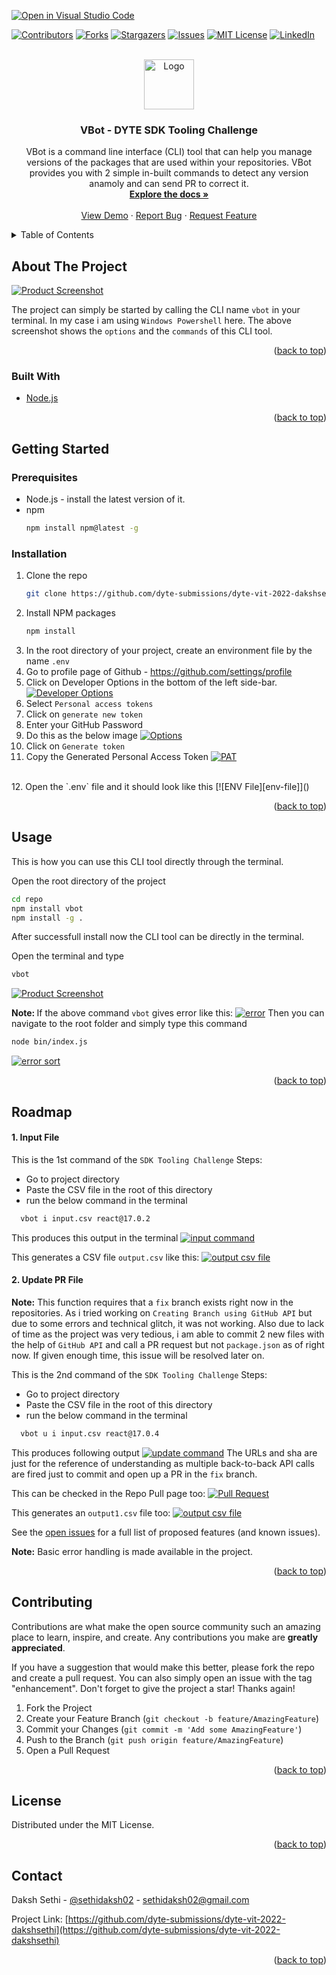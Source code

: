 [![Open in Visual Studio Code](https://classroom.github.com/assets/open-in-vscode-c66648af7eb3fe8bc4f294546bfd86ef473780cde1dea487d3c4ff354943c9ae.svg)](https://classroom.github.com/online_ide?assignment_repo_id=7945207&assignment_repo_type=AssignmentRepo)
<div id="top"></div>
<!--
*** Thanks for checking out the Best-README-Template. If you have a suggestion
*** that would make this better, please fork the repo and create a pull request
*** or simply open an issue with the tag "enhancement".
*** Don't forget to give the project a star!
*** Thanks again! Now go create something AMAZING! :D
-->



<!-- PROJECT SHIELDS -->
<!--
*** I'm using markdown "reference style" links for readability.
*** Reference links are enclosed in brackets [ ] instead of parentheses ( ).
*** See the bottom of this document for the declaration of the reference variables
*** for contributors-url, forks-url, etc. This is an optional, concise syntax you may use.
*** https://www.markdownguide.org/basic-syntax/#reference-style-links
-->
[![Contributors][contributors-shield]][contributors-url]
[![Forks][forks-shield]][forks-url]
[![Stargazers][stars-shield]][stars-url]
[![Issues][issues-shield]][issues-url]
[![MIT License][license-shield]][license-url]
[![LinkedIn][linkedin-shield]][linkedin-url]



<!-- PROJECT LOGO -->
<br />
<div align="center">
  <a href="https://github.com/github_username/repo_name">
    <img src="images/logo.png" alt="Logo" width="80" height="80">
  </a>

<h3 align="center">VBot - DYTE SDK Tooling Challenge</h3>

  <p align="center">
    VBot is a command line interface (CLI) tool that can help you manage versions of the packages that are used within your repositories. VBot provides you with 2 simple in-built commands to detect any version anamoly and can send PR to correct it.
    <br />
    <a href="https://github.com/dyte-submissions/dyte-vit-2022-dakshsethi"><strong>Explore the docs »</strong></a>
    <br />
    <br />
    <a href="https://github.com/dyte-submissions/dyte-vit-2022-dakshsethi">View Demo</a>
    ·
    <a href="https://github.com/dyte-submissions/dyte-vit-2022-dakshsethi/issues">Report Bug</a>
    ·
    <a href="https://github.com/dyte-submissions/dyte-vit-2022-dakshsethi/issues">Request Feature</a>
  </p>
</div>



<!-- TABLE OF CONTENTS -->
<details>
  <summary>Table of Contents</summary>
  <ol>
    <li>
      <a href="#about-the-project">About The Project</a>
      <ul>
        <li><a href="#built-with">Built With</a></li>
      </ul>
    </li>
    <li>
      <a href="#getting-started">Getting Started</a>
      <ul>
        <li><a href="#prerequisites">Prerequisites</a></li>
        <li><a href="#installation">Installation</a></li>
      </ul>
    </li>
    <li><a href="#usage">Usage</a></li>
    <li><a href="#roadmap">Roadmap</a></li>
    <li><a href="#contributing">Contributing</a></li>
    <li><a href="#license">License</a></li>
    <li><a href="#contact">Contact</a></li>
  </ol>
</details>



<!-- ABOUT THE PROJECT -->
## About The Project

[![Product Screenshot][product-screenshot]]()

The project can simply be started by calling the CLI name `vbot` in your terminal. In my case i am using `Windows Powershell` here. The above screenshot shows the `options` and the `commands` of this CLI tool.

<p align="right">(<a href="#top">back to top</a>)</p>



### Built With

* [Node.js](https://nodejs.org/)

<p align="right">(<a href="#top">back to top</a>)</p>



<!-- GETTING STARTED -->
## Getting Started
### Prerequisites
* Node.js - install the latest version of it.
* npm
  ```sh
  npm install npm@latest -g
  ```

### Installation

1. Clone the repo
   ```sh
   git clone https://github.com/dyte-submissions/dyte-vit-2022-dakshsethi
   ```
2. Install NPM packages
   ```sh
   npm install
   ```
3. In the root directory of your project, create an environment file by the name `.env`
4. Go to profile page of Github - https://github.com/settings/profile
5. Click on Developer Options in the bottom of the left side-bar.
  [![Developer Options][developer-settings]]()
6. Select `Personal access tokens`
7. Click on `generate new token`
8. Enter your GitHub Password
9. Do this as the below image [![Options][options]]()
10. Click on `Generate token`
11. Copy the Generated Personal Access Token
    [![PAT][pat-code]]()
  <br>
12. Open the `.env` file and it should look like this
   [![ENV File][env-file]]()

<p align="right">(<a href="#top">back to top</a>)</p>



<!-- USAGE EXAMPLES -->
## Usage

This is how you can use this CLI tool directly through the terminal.

Open the root directory of the project
```sh
cd repo
npm install vbot
npm install -g .
```

After successfull install now the CLI tool can be directly in the terminal.

Open the terminal and type
```bash
vbot
```
[![Product Screenshot][product-screenshot]]()

<b>Note: </b>
If the above command `vbot` gives error like this:
[![error][error-msg]]()
Then you can navigate to the root folder and simply type this command
```sh
node bin/index.js
```
[![error sort][error-resolved]]()


<p align="right">(<a href="#top">back to top</a>)</p>



<!-- ROADMAP -->
## Roadmap

#### 1. Input File
This is the 1st command of the `SDK Tooling Challenge`
Steps:
  - Go to project directory
  - Paste the CSV file in the root of this directory
  - run the below command in the terminal
  ```bash
    vbot i input.csv react@17.0.2 
  ```

  This produces this output in the terminal
  [![input command][input-command]]()

  This generates a CSV file `output.csv` like this:
  [![output csv file][output-csv]]()
#### 2. Update PR File
**Note:** This function requires that a `fix` branch exists right now in the repositories. As i tried working on `Creating Branch using GitHub API` but due to some errors and technical glitch, it was not working. Also due to lack of time as the project was very tedious, i am able to commit 2 new files with the help of `GitHub API` and call a PR request but not `package.json` as of right now. If given enough time, this issue will be resolved later on.

This is the 2nd command of the `SDK Tooling Challenge`
Steps:
  - Go to project directory
  - Paste the CSV file in the root of this directory
  - run the below command in the terminal
  ```bash
    vbot u i input.csv react@17.0.4 
  ```

  This produces following output
  [![update command][update-command]]()
  The URLs and sha are just for the reference of understanding as multiple back-to-back API calls are fired just to commit and open up a PR in the `fix` branch.

  This can be checked in the Repo Pull page too:
  [![Pull Request][PR]]()

  This generates an `output1.csv` file too:
  [![output csv file][output1-csv]]()



See the [open issues](https://github.com/github_username/repo_name/issues) for a full list of proposed features (and known issues).

**Note:** Basic error handling is made available in the project.

<p align="right">(<a href="#top">back to top</a>)</p>



<!-- CONTRIBUTING -->
## Contributing

Contributions are what make the open source community such an amazing place to learn, inspire, and create. Any contributions you make are **greatly appreciated**.

If you have a suggestion that would make this better, please fork the repo and create a pull request. You can also simply open an issue with the tag "enhancement".
Don't forget to give the project a star! Thanks again!

1. Fork the Project
2. Create your Feature Branch (`git checkout -b feature/AmazingFeature`)
3. Commit your Changes (`git commit -m 'Add some AmazingFeature'`)
4. Push to the Branch (`git push origin feature/AmazingFeature`)
5. Open a Pull Request

<p align="right">(<a href="#top">back to top</a>)</p>



<!-- LICENSE -->
## License

Distributed under the MIT License.
<p align="right">(<a href="#top">back to top</a>)</p>



<!-- CONTACT -->
## Contact

Daksh Sethi - [@sethidaksh02](https://twitter.com/sethidaksh02) - sethidaksh02@gmail.com

Project Link: [https://github.com/dyte-submissions/dyte-vit-2022-dakshsethi](https://github.com/dyte-submissions/dyte-vit-2022-dakshsethi)

<p align="right">(<a href="#top">back to top</a>)</p>



<!-- MARKDOWN LINKS & IMAGES -->
<!-- https://www.markdownguide.org/basic-syntax/#reference-style-links -->
[contributors-shield]: https://img.shields.io/github/contributors/github_username/repo_name.svg?style=for-the-badge
[contributors-url]: https://github.com/github_username/repo_name/graphs/contributors
[forks-shield]: https://img.shields.io/github/forks/github_username/repo_name.svg?style=for-the-badge
[forks-url]: https://github.com/github_username/repo_name/network/members
[stars-shield]: https://img.shields.io/github/stars/github_username/repo_name.svg?style=for-the-badge
[stars-url]: https://github.com/github_username/repo_name/stargazers
[issues-shield]: https://img.shields.io/github/issues/github_username/repo_name.svg?style=for-the-badge
[issues-url]: https://github.com/github_username/repo_name/issues
[license-shield]: https://img.shields.io/github/license/github_username/repo_name.svg?style=for-the-badge
[license-url]: https://github.com/github_username/repo_name/blob/master/LICENSE.txt
[linkedin-shield]: https://img.shields.io/badge/-LinkedIn-black.svg?style=for-the-badge&logo=linkedin&colorB=555
[linkedin-url]: https://linkedin.com/in/linkedin_username
[product-screenshot]: images/initial.png
[developer-settings]: images/developer-settings.png
[options]: images/options.png
[pat-code]: images/pat-code.png
[env-file]: images/env-file.png
[error-msg]: images/error.png
[error-resolved]: images/error-resolved.png
[input-command]: images/input-command.png
[output-csv]: images/output-csv.png
[update-command]: images/update-command.png
[PR]: images/PR.png
[output1-csv]: images/output1-csv.png